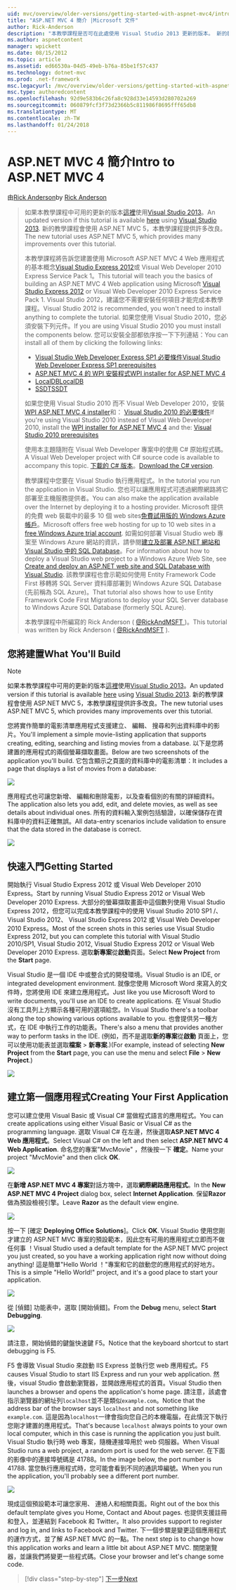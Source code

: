 ```yaml
---
uid: mvc/overview/older-versions/getting-started-with-aspnet-mvc4/intro-to-aspnet-mvc-4
title: "ASP.NET MVC 4 簡介 |Microsoft 文件"
author: Rick-Anderson
description: "本教學課程是否可在此處使用 Visual Studio 2013 更新的版本。 新的教學課程會使用 ASP.NET MVC 5 提供許多改良 t..."
ms.author: aspnetcontent
manager: wpickett
ms.date: 08/15/2012
ms.topic: article
ms.assetid: ed66530a-04d5-49eb-b76a-85be1f57c437
ms.technology: dotnet-mvc
ms.prod: .net-framework
msc.legacyurl: /mvc/overview/older-versions/getting-started-with-aspnet-mvc4/intro-to-aspnet-mvc-4
msc.type: authoredcontent
ms.openlocfilehash: 92d9e583b6c26fa8c928d33e14593d280702a269
ms.sourcegitcommit: 060879fcf3f73d2366b5c811986f8695fff65db8
ms.translationtype: MT
ms.contentlocale: zh-TW
ms.lasthandoff: 01/24/2018
---
```

<a name="intro-to-aspnet-mvc-4"></a><span data-ttu-id="ae712-104">ASP.NET MVC 4 簡介</span><span class="sxs-lookup"><span data-stu-id="ae712-104">Intro to ASP.NET MVC 4</span></span>
====================
<span data-ttu-id="ae712-105">由[Rick Anderson](https://github.com/Rick-Anderson)</span><span class="sxs-lookup"><span data-stu-id="ae712-105">by [Rick Anderson](https://github.com/Rick-Anderson)</span></span>

> <span data-ttu-id="ae712-106">如果本教學課程中可用的更新的版本[這裡](../../getting-started/introduction/getting-started.md)使用[Visual Studio 2013](https://www.microsoft.com/visualstudio/eng/2013-downloads)。</span><span class="sxs-lookup"><span data-stu-id="ae712-106">An updated version if this tutorial is available [here](../../getting-started/introduction/getting-started.md) using [Visual Studio 2013](https://www.microsoft.com/visualstudio/eng/2013-downloads).</span></span> <span data-ttu-id="ae712-107">新的教學課程會使用 ASP.NET MVC 5，本教學課程提供許多改良。</span><span class="sxs-lookup"><span data-stu-id="ae712-107">The new tutorial uses ASP.NET MVC 5, which provides many improvements over this tutorial.</span></span>
> 
> <span data-ttu-id="ae712-108">本教學課程將告訴您建置使用 Microsoft ASP.NET MVC 4 Web 應用程式的基本概念[Visual Studio Express 2012](https://www.microsoft.com/visualstudio/11/products/express)或 Visual Web Developer 2010 Express Service Pack 1。</span><span class="sxs-lookup"><span data-stu-id="ae712-108">This tutorial will teach you the basics of building an ASP.NET MVC 4 Web application using Microsoft [Visual Studio Express 2012](https://www.microsoft.com/visualstudio/11/products/express) or Visual Web Developer 2010 Express Service Pack 1.</span></span> <span data-ttu-id="ae712-109">Visual Studio 2012，建議您不需要安裝任何項目才能完成本教學課程。</span><span class="sxs-lookup"><span data-stu-id="ae712-109">Visual Studio 2012 is recommended, you won't need to install anything to complete the tutorial.</span></span> <span data-ttu-id="ae712-110">如果您使用 Visual Studio 2010，您必須安裝下列元件。</span><span class="sxs-lookup"><span data-stu-id="ae712-110">If you are using Visual Studio 2010 you must install the components below.</span></span> <span data-ttu-id="ae712-111">您可以安裝全部都依序按一下下列連結：</span><span class="sxs-lookup"><span data-stu-id="ae712-111">You can install all of them by clicking the following links:</span></span>
> 
> - [<span data-ttu-id="ae712-112">Visual Studio Web Developer Express SP1 必要條件</span><span class="sxs-lookup"><span data-stu-id="ae712-112">Visual Studio Web Developer Express SP1 prerequisites</span></span>](https://www.microsoft.com/web/gallery/install.aspx?appid=VWD2010SP1Pack)
> - [<span data-ttu-id="ae712-113">ASP.NET MVC 4 的 WPI 安裝程式</span><span class="sxs-lookup"><span data-stu-id="ae712-113">WPI installer for ASP.NET MVC 4</span></span>](https://go.microsoft.com/fwlink/?LinkId=243392)
> - [<span data-ttu-id="ae712-114">LocalDB</span><span class="sxs-lookup"><span data-stu-id="ae712-114">LocalDB</span></span>](https://www.microsoft.com/web/gallery/install.aspx?appid=SQLLocalDBOnly_11_0)
> - [<span data-ttu-id="ae712-115">SSDT</span><span class="sxs-lookup"><span data-stu-id="ae712-115">SSDT</span></span>](https://blogs.msdn.com/b/rickandy/archive/2012/08/02/installing-and-using-sql-server-data-tools-ssdt-on-visual-studio-2010-and-vwd.aspx)
> 
> <span data-ttu-id="ae712-116">如果您使用 Visual Studio 2010 而不 Visual Web Developer 2010，安裝[WPI ASP.NET MVC 4 installer](https://go.microsoft.com/fwlink/?LinkId=243392)和： [Visual Studio 2010 的必要條件](https://www.microsoft.com/web/gallery/install.aspx?appsxml=&amp;appid=VS2010SP1Pack)</span><span class="sxs-lookup"><span data-stu-id="ae712-116">If you're using Visual Studio 2010 instead of Visual Web Developer 2010, install the [WPI installer for ASP.NET MVC 4](https://go.microsoft.com/fwlink/?LinkId=243392) and the: [Visual Studio 2010 prerequisites](https://www.microsoft.com/web/gallery/install.aspx?appsxml=&amp;appid=VS2010SP1Pack)</span></span>
> 
> <span data-ttu-id="ae712-117">使用本主題隨附在 Visual Web Developer 專案中的使用 C# 原始程式碼。</span><span class="sxs-lookup"><span data-stu-id="ae712-117">A Visual Web Developer project with C# source code is available to accompany this topic.</span></span> <span data-ttu-id="ae712-118">[下載的 C# 版本](https://code.msdn.microsoft.com/Intro-to-ASPNET-MVC-4-61d0219d/file/114480/1/MvcMovie.zip)。</span><span class="sxs-lookup"><span data-stu-id="ae712-118">[Download the C# version](https://code.msdn.microsoft.com/Intro-to-ASPNET-MVC-4-61d0219d/file/114480/1/MvcMovie.zip).</span></span>
> 
> <span data-ttu-id="ae712-119">教學課程中您要在 Visual Studio 執行應用程式。</span><span class="sxs-lookup"><span data-stu-id="ae712-119">In the tutorial you run the application in Visual Studio.</span></span> <span data-ttu-id="ae712-120">您也可以讓應用程式可透過網際網路將它部署至主機服務提供者。</span><span class="sxs-lookup"><span data-stu-id="ae712-120">You can also make the application available over the Internet by deploying it to a hosting provider.</span></span> <span data-ttu-id="ae712-121">Microsoft 提供的免費 web 裝載中的最多 10 個 web sites[免費試用版的 Windows Azure 帳戶](https://www.windowsazure.com/pricing/free-trial/?WT.mc_id=A443DD604)。</span><span class="sxs-lookup"><span data-stu-id="ae712-121">Microsoft offers free web hosting for up to 10 web sites in a [free Windows Azure trial account](https://www.windowsazure.com/pricing/free-trial/?WT.mc_id=A443DD604).</span></span> <span data-ttu-id="ae712-122">如需如何部署 Visual Studio web 專案至 Windows Azure 網站的資訊，請參閱[建立及部署 ASP.NET 網站和 Visual Studio 中的 SQL Database](https://docs.microsoft.com/dotnet/azure/)。</span><span class="sxs-lookup"><span data-stu-id="ae712-122">For information about how to deploy a Visual Studio web project to a Windows Azure Web Site, see [Create and deploy an ASP.NET web site and SQL Database with Visual Studio](https://docs.microsoft.com/dotnet/azure/).</span></span> <span data-ttu-id="ae712-123">該教學課程也會示範如何使用 Entity Framework Code First 移轉將 SQL Server 資料庫部署到 Windows Azure SQL Database (先前稱為 SQL Azure)。</span><span class="sxs-lookup"><span data-stu-id="ae712-123">That tutorial also shows how to use Entity Framework Code First Migrations to deploy your SQL Server database to Windows Azure SQL Database (formerly SQL Azure).</span></span>
> 
> <span data-ttu-id="ae712-124">本教學課程中所編寫的 Rick Anderson ( [ @RickAndMSFT ](https://twitter.com/#!/RickAndMSFT) )。</span><span class="sxs-lookup"><span data-stu-id="ae712-124">This tutorial was written by Rick Anderson ( [@RickAndMSFT](https://twitter.com/#!/RickAndMSFT) ).</span></span>


## <a name="what-youll-build"></a><span data-ttu-id="ae712-125">您將建置</span><span class="sxs-lookup"><span data-stu-id="ae712-125">What You'll Build</span></span>

> [!NOTE]
> <span data-ttu-id="ae712-126">如果本教學課程中可用的更新的版本[這裡](../../getting-started/introduction/getting-started.md)使用[Visual Studio 2013](https://www.microsoft.com/visualstudio/eng/2013-downloads)。</span><span class="sxs-lookup"><span data-stu-id="ae712-126">An updated version if this tutorial is available [here](../../getting-started/introduction/getting-started.md) using [Visual Studio 2013](https://www.microsoft.com/visualstudio/eng/2013-downloads).</span></span> <span data-ttu-id="ae712-127">新的教學課程會使用 ASP.NET MVC 5，本教學課程提供許多改良。</span><span class="sxs-lookup"><span data-stu-id="ae712-127">The new tutorial uses ASP.NET MVC 5, which provides many improvements over this tutorial.</span></span>


<span data-ttu-id="ae712-128">您將實作簡單的電影清單應用程式支援建立、 編輯、 搜尋和列出資料庫中的影片。</span><span class="sxs-lookup"><span data-stu-id="ae712-128">You'll implement a simple movie-listing application that supports creating, editing, searching and listing movies from a database.</span></span> <span data-ttu-id="ae712-129">以下是您將建置的應用程式的兩個螢幕擷取畫面。</span><span class="sxs-lookup"><span data-stu-id="ae712-129">Below are two screenshots of the application you'll build.</span></span> <span data-ttu-id="ae712-130">它包含顯示之頁面的資料庫中的電影清單：</span><span class="sxs-lookup"><span data-stu-id="ae712-130">It includes a page that displays a list of movies from a database:</span></span>

![](intro-to-aspnet-mvc-4/_static/image1.png)

<span data-ttu-id="ae712-131">應用程式也可讓您新增、 編輯和刪除電影，以及查看個別的有關的詳細資料。</span><span class="sxs-lookup"><span data-stu-id="ae712-131">The application also lets you add, edit, and delete movies, as well as see details about individual ones.</span></span> <span data-ttu-id="ae712-132">所有的資料輸入案例包括驗證，以確保儲存在資料庫中的資料正確無誤。</span><span class="sxs-lookup"><span data-stu-id="ae712-132">All data-entry scenarios include validation to ensure that the data stored in the database is correct.</span></span>

![](intro-to-aspnet-mvc-4/_static/image2.png)

## <a name="getting-started"></a><span data-ttu-id="ae712-133">快速入門</span><span class="sxs-lookup"><span data-stu-id="ae712-133">Getting Started</span></span>

<span data-ttu-id="ae712-134">開始執行 Visual Studio Express 2012 或 Visual Web Developer 2010 Express。</span><span class="sxs-lookup"><span data-stu-id="ae712-134">Start by running Visual Studio Express 2012 or Visual Web Developer 2010 Express.</span></span> <span data-ttu-id="ae712-135">大部分的螢幕擷取畫面中這個數列使用 Visual Studio Express 2012，但您可以完成本教學課程中的使用 Visual Studio 2010 SP1 /、 Visual Studio 2012、 Visual Studio Express 2012 或 Visual Web Developer 2010 Express。</span><span class="sxs-lookup"><span data-stu-id="ae712-135">Most of the screen shots in this series use Visual Studio Express 2012, but you can complete this tutorial with Visual Studio 2010/SP1, Visual Studio 2012, Visual Studio Express 2012 or Visual Web Developer 2010 Express.</span></span> <span data-ttu-id="ae712-136">選取**新專案**從**啟動**頁面。</span><span class="sxs-lookup"><span data-stu-id="ae712-136">Select **New Project** from the **Start** page.</span></span>

<span data-ttu-id="ae712-137">Visual Studio 是一個 IDE 中或整合式的開發環境。</span><span class="sxs-lookup"><span data-stu-id="ae712-137">Visual Studio is an IDE, or integrated development environment.</span></span> <span data-ttu-id="ae712-138">就像您使用 Microsoft Word 來寫入的文件時，您將使用 IDE 來建立應用程式。</span><span class="sxs-lookup"><span data-stu-id="ae712-138">Just like you use Microsoft Word to write documents, you'll use an IDE to create applications.</span></span> <span data-ttu-id="ae712-139">在 Visual Studio 沒有工具列上方顯示各種可用的選項給您。</span><span class="sxs-lookup"><span data-stu-id="ae712-139">In Visual Studio there's a toolbar along the top showing various options available to you.</span></span> <span data-ttu-id="ae712-140">也會提供另一種方式，在 IDE 中執行工作的功能表。</span><span class="sxs-lookup"><span data-stu-id="ae712-140">There's also a menu that provides another way to perform tasks in the IDE.</span></span> <span data-ttu-id="ae712-141">(例如，而不是選取**新的專案**從**啟動** 頁面上，您可以使用功能表並選取**檔案** &gt; **新專案**.)</span><span class="sxs-lookup"><span data-stu-id="ae712-141">(For example, instead of selecting **New Project** from the **Start** page, you can use the menu and select **File** &gt; **New Project**.)</span></span>

![](intro-to-aspnet-mvc-4/_static/image3.png)

## <a name="creating-your-first-application"></a><span data-ttu-id="ae712-142">建立第一個應用程式</span><span class="sxs-lookup"><span data-stu-id="ae712-142">Creating Your First Application</span></span>

<span data-ttu-id="ae712-143">您可以建立使用 Visual Basic 或 Visual C# 當做程式語言的應用程式。</span><span class="sxs-lookup"><span data-stu-id="ae712-143">You can create applications using either Visual Basic or Visual C# as the programming language.</span></span> <span data-ttu-id="ae712-144">選取 Visual C# 在左邊，然後選取**ASP.NET MVC 4 Web 應用程式**。</span><span class="sxs-lookup"><span data-stu-id="ae712-144">Select Visual C# on the left and then select **ASP.NET MVC 4 Web Application**.</span></span> <span data-ttu-id="ae712-145">命名您的專案&quot;MvcMovie&quot; ，然後按一下 **確定**。</span><span class="sxs-lookup"><span data-stu-id="ae712-145">Name your project &quot;MvcMovie&quot; and then click **OK**.</span></span>

![](intro-to-aspnet-mvc-4/_static/image4.png)

<span data-ttu-id="ae712-146">在**新增 ASP.NET MVC 4 專案**對話方塊中，選取**網際網路應用程式**。</span><span class="sxs-lookup"><span data-stu-id="ae712-146">In the **New ASP.NET MVC 4 Project** dialog box, select **Internet Application**.</span></span> <span data-ttu-id="ae712-147">保留**Razor**做為預設檢視引擎。</span><span class="sxs-lookup"><span data-stu-id="ae712-147">Leave **Razor** as the default view engine.</span></span>

![](intro-to-aspnet-mvc-4/_static/image5.png)

<span data-ttu-id="ae712-148">按一下 [確定 **Deploying Office Solutions**]。</span><span class="sxs-lookup"><span data-stu-id="ae712-148">Click **OK**.</span></span> <span data-ttu-id="ae712-149">Visual Studio 使用您剛才建立的 ASP.NET MVC 專案的預設範本，因此您有可用的應用程式立即而不做任何事 ！</span><span class="sxs-lookup"><span data-stu-id="ae712-149">Visual Studio used a default template for the ASP.NET MVC project you just created, so you have a working application right now without doing anything!</span></span> <span data-ttu-id="ae712-150">這是簡單&quot;Hello World ！&quot;專案和它的啟動您的應用程式的好地方。</span><span class="sxs-lookup"><span data-stu-id="ae712-150">This is a simple &quot;Hello World!&quot; project, and it's a good place to start your application.</span></span>

![](intro-to-aspnet-mvc-4/_static/image6.png)

<span data-ttu-id="ae712-151">從 [偵錯] 功能表中，選取 [開始偵錯]。</span><span class="sxs-lookup"><span data-stu-id="ae712-151">From the **Debug** menu, select **Start Debugging**.</span></span>

![](intro-to-aspnet-mvc-4/_static/image7.png)

<span data-ttu-id="ae712-152">請注意，開始偵錯的鍵盤快速鍵 F5。</span><span class="sxs-lookup"><span data-stu-id="ae712-152">Notice that the keyboard shortcut to start debugging is F5.</span></span>

<span data-ttu-id="ae712-153">F5 會導致 Visual Studio 來啟動 IIS Express 並執行您 web 應用程式。</span><span class="sxs-lookup"><span data-stu-id="ae712-153">F5 causes Visual Studio to start IIS Express and run your web application.</span></span> <span data-ttu-id="ae712-154">然後，visual Studio 會啟動瀏覽器，並開啟應用程式的首頁。</span><span class="sxs-lookup"><span data-stu-id="ae712-154">Visual Studio then launches a browser and opens the application's home page.</span></span> <span data-ttu-id="ae712-155">請注意，該處會指示瀏覽器的網址列`localhost`並不是類似`example.com`。</span><span class="sxs-lookup"><span data-stu-id="ae712-155">Notice that the address bar of the browser says `localhost` and not something like `example.com`.</span></span> <span data-ttu-id="ae712-156">這是因為`localhost`一律會指向您自己的本機電腦，在此情況下執行您剛才建置的應用程式。</span><span class="sxs-lookup"><span data-stu-id="ae712-156">That's because `localhost` always points to your own local computer, which in this case is running the application you just built.</span></span> <span data-ttu-id="ae712-157">Visual Studio 執行時 web 專案，隨機連接埠用於 web 伺服器。</span><span class="sxs-lookup"><span data-stu-id="ae712-157">When Visual Studio runs a web project, a random port is used for the web server.</span></span> <span data-ttu-id="ae712-158">在下面的影像中的連接埠號碼是 41788。</span><span class="sxs-lookup"><span data-stu-id="ae712-158">In the image below, the port number is 41788.</span></span> <span data-ttu-id="ae712-159">當您執行應用程式時，您可能會看到不同的通訊埠編號。</span><span class="sxs-lookup"><span data-stu-id="ae712-159">When you run the application, you'll probably see a different port number.</span></span>

![](intro-to-aspnet-mvc-4/_static/image8.png)

<span data-ttu-id="ae712-160">現成這個預設範本可讓您家用、 連絡人和相關頁面。</span><span class="sxs-lookup"><span data-stu-id="ae712-160">Right out of the box this default template gives you Home, Contact and About pages.</span></span> <span data-ttu-id="ae712-161">也提供支援註冊和登入，並連結到 Facebook 和 Twitter。</span><span class="sxs-lookup"><span data-stu-id="ae712-161">It also provides support to register and log in, and links to Facebook and Twitter.</span></span> <span data-ttu-id="ae712-162">下一個步驟是變更這個應用程式的運作方式，並了解 ASP.NET MVC 的一點。</span><span class="sxs-lookup"><span data-stu-id="ae712-162">The next step is to change how this application works and learn a little bit about ASP.NET MVC.</span></span> <span data-ttu-id="ae712-163">關閉瀏覽器，並讓我們將變更一些程式碼。</span><span class="sxs-lookup"><span data-stu-id="ae712-163">Close your browser and let's change some code.</span></span>

>[!div class="step-by-step"]
[<span data-ttu-id="ae712-164">下一步</span><span class="sxs-lookup"><span data-stu-id="ae712-164">Next</span></span>](adding-a-controller.md)
